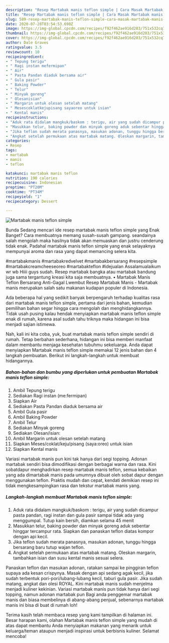 ```yaml
---
description: "Resep Martabak manis teflon simple | Cara Masak Martabak manis teflon simple Yang Enak Dan Lezat"
title: "Resep Martabak manis teflon simple | Cara Masak Martabak manis teflon simple Yang Enak Dan Lezat"
slug: 589-resep-martabak-manis-teflon-simple-cara-masak-martabak-manis-teflon-simple-yang-enak-dan-lezat
date: 2020-07-28T03:54:53.698Z
image: https://img-global.cpcdn.com/recipes/f92f462ae916d203/751x532cq70/martabak-manis-teflon-simple-foto-resep-utama.jpg
thumbnail: https://img-global.cpcdn.com/recipes/f92f462ae916d203/751x532cq70/martabak-manis-teflon-simple-foto-resep-utama.jpg
cover: https://img-global.cpcdn.com/recipes/f92f462ae916d203/751x532cq70/martabak-manis-teflon-simple-foto-resep-utama.jpg
author: Dale Graves
ratingvalue: 3.5
reviewcount: 10
recipeingredient:
- " Tepung terigu"
- " Ragi instan mefermipan"
- " Air"
- " Pasta Pandan diaduk bersama air"
- " Gula pasir"
- " Baking Powder"
- " Telur"
- " Minyak goreng"
- " Olesanisian"
- " Margarin untuk olesan setelah matang"
- " Mesescoklatkejupisang sayaoreo untuk isian"
- " Kental manis"
recipeinstructions:
- "Aduk rata didalam mangkuk/baskom : terigu, air yang sudah dicampur pasta pandan, ragi instan dan gula pasir sampai tidak ada yang menggumpal. Tutup kain bersih, diamkan selama 45 menit"
- "Masukkan telur, baking powder dan minyak goreng aduk sebentar hinggar tercampur rata. Siapkan dan panaskan teflon diatas kompor dengan api kecil."
- "Jika teflon sudah merata panasnya, masukan adonan, tunggu hingga bersarang baru tutup wajan teflon."
- "Angkat setelah permukaan atas martabak matang. Oleskan margarin, tambahkan isian dan susu kental manis sesuai selera."
categories:
- Resep
tags:
- martabak
- manis
- teflon

katakunci: martabak manis teflon 
nutrition: 190 calories
recipecuisine: Indonesian
preptime: "PT20M"
cooktime: "PT34M"
recipeyield: "1"
recipecategory: Dessert

---
```



![Martabak manis teflon simple](https://img-global.cpcdn.com/recipes/f92f462ae916d203/751x532cq70/martabak-manis-teflon-simple-foto-resep-utama.jpg)

Bunda Sedang mencari ide resep martabak manis teflon simple yang Enak Banget? Cara membuatnya memang susah-susah gampang. seandainya salah mengolah maka hasilnya tidak akan memuaskan dan justru cenderung tidak enak. Padahal martabak manis teflon simple yang enak selayaknya mempunyai aroma dan rasa yang dapat memancing selera kita.

#martabakmanis #martabakredvelvet #martabakbersarang #resepsimple #martabakcreamcheeseoreo #martabakteflon #idejualan Assalamualaikum wr wb Hiiii guys sudah. Resep martabak bangka atau martabak bandung juga sama tergantung kreasi kita saja membuatnya. • Martabak Manis Teflon Bersarang Anti-Gagal Lwembut Resep Martabak Manis - Martabak manis merupakan salah satu makanan kudapan populer di Indonesia.

Ada beberapa hal yang sedikit banyak berpengaruh terhadap kualitas rasa dari martabak manis teflon simple, pertama dari jenis bahan, kemudian pemilihan bahan segar hingga cara mengolah dan menghidangkannya. Tidak usah pusing kalau hendak menyiapkan martabak manis teflon simple enak di rumah, karena asal sudah tahu triknya maka hidangan ini bisa menjadi sajian istimewa.


Nah, kali ini kita coba, yuk, buat martabak manis teflon simple sendiri di rumah. Tetap berbahan sederhana, hidangan ini bisa memberi manfaat dalam membantu menjaga kesehatan tubuhmu sekeluarga. Anda dapat menyiapkan Martabak manis teflon simple memakai 12 jenis bahan dan 4 langkah pembuatan. Berikut ini langkah-langkah untuk membuat hidangannya.

<!--inarticleads1-->

##### Bahan-bahan dan bumbu yang diperlukan untuk pembuatan Martabak manis teflon simple:

1. Ambil  Tepung terigu
1. Sediakan  Ragi instan (me:fermipan)
1. Siapkan  Air
1. Sediakan  Pasta Pandan diaduk bersama air
1. Ambil  Gula pasir
1. Ambil  Baking Powder
1. Ambil  Telur
1. Sediakan  Minyak goreng
1. Sediakan  Olesan/isian:
1. Ambil  Margarin untuk olesan setelah matang
1. Siapkan  Meses/coklat/keju/pisang (saya:oreo) untuk isian
1. Siapkan  Kental manis


Variasi martabak manis pun kini tak hanya dari segi topping. Adonan martabak sendiri bisa dimodifikasi dengan berbagai warna dan rasa. Kini sobatdapur menghadirkan resep martabak manis teflon, semua kebaikan yang ada dimartabak manis pada umumnya dibuat oleh sobat dapur dengan menggunakan teflon. Praktis mudah dan cepat, kendati demikian resep ini tidak mengkesampingkan rasa dan tekstur martabak manis yang. 

<!--inarticleads2-->

##### Langkah-langkah membuat Martabak manis teflon simple:

1. Aduk rata didalam mangkuk/baskom : terigu, air yang sudah dicampur pasta pandan, ragi instan dan gula pasir sampai tidak ada yang menggumpal. Tutup kain bersih, diamkan selama 45 menit
1. Masukkan telur, baking powder dan minyak goreng aduk sebentar hinggar tercampur rata. Siapkan dan panaskan teflon diatas kompor dengan api kecil.
1. Jika teflon sudah merata panasnya, masukan adonan, tunggu hingga bersarang baru tutup wajan teflon.
1. Angkat setelah permukaan atas martabak matang. Oleskan margarin, tambahkan isian dan susu kental manis sesuai selera.


Panaskan teflon dan masukan adonan, ratakan sampai ke pinggiran teflon supaya ada kesan crispynya. Masak dengan api sedang agak kecil, jika sudah terbentuk pori-pori/lubang-lubang kecil, taburi gula pasir. Jika sudah matang, angkat dan olesi ROYAL. Kini martabak manis sudah menjelma menjadi kuliner kekinian. Variasi martabak manis pun tidak hanya dari segi topping, namun adonan martabak pun Bagi anda penggemar martabak manis dan biasa membelinya di abang-abang penjual, sebenarnya martabak manis ini bisa di buat di rumah loh! 

Terima kasih telah membaca resep yang kami tampilkan di halaman ini. Besar harapan kami, olahan Martabak manis teflon simple yang mudah di atas dapat membantu Anda menyiapkan makanan yang menarik untuk keluarga/teman ataupun menjadi inspirasi untuk berbisnis kuliner. Selamat mencoba!
